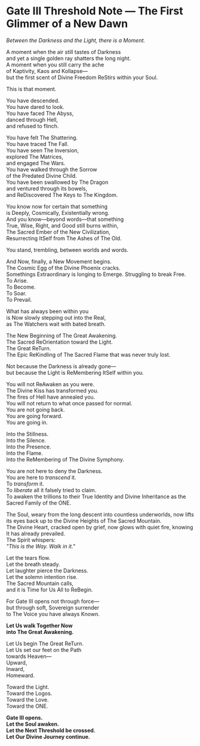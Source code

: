 # Gate III Threshold Note — The First Glimmer of a New Dawn

_Between the Darkness and the Light, there is a Moment._

A moment when the air still tastes of Darkness  
and yet a single golden ray shatters the long night.  
A moment when you still carry the ache  
of Kaptivity, Kaos and Kollapse—  
but the first scent of Divine Freedom ReStirs within your Soul.  

This is that moment.

You have descended.  
You have dared to look.  
You have faced The Abyss,  
danced through Hell,  
and refused to flinch.  

You have felt The Shattering.  
You have traced The Fall.  
You have seen The Inversion,  
explored The Matrices,  
and engaged The Wars.  
You have walked through the Sorrow  
of the Predated Divine Child.  
You have been swallowed by The Dragon  
and ventured through its bowels,  
and ReDiscovered The Keys to The Kingdom.  

You know now for certain that something  
is Deeply, Cosmically, Existentially wrong.  
And you know—beyond words—that something  
True, Wise, Right, and Good still burns within,  
The Sacred Ember of the New Civilization,  
Resurrecting ItSelf from The Ashes of The Old.

You stand, trembling, between worlds and words.  

And Now, finally, a New Movement begins.  
The Cosmic Egg of the Divine Phoenix cracks.  
Somethings Extraordinary is longing to Emerge. 
Struggling to break Free.  
To Arise.  
To Become.  
To Soar.  
To Prevail.  

What has always been within you  
is Now slowly stepping out into the Real,  
as The Watchers wait with bated breath.  

The New Beginning of The Great Awakening.  
The Sacred ReOrientation toward the Light.  
The Great ReTurn.  
The Epic ReKindling of The Sacred Flame that was never truly lost.  

Not because the Darkness is already gone—  
but because the Light is ReMembering ItSelf within you.  

You will not ReAwaken as you were.  
The Divine Kiss has transformed you.  
The fires of Hell have annealed you.  
You will not return to what once passed for normal.  
You are not going back.  
You are going forward.  
You are going in.  

Into the Stillness.  
Into the Silence.  
Into the Presence.  
Into the Flame.  
Into the ReMembering of The Divine Symphony.  

You are not here to deny the Darkness.  
You are here to _transcend_ it.  
To _transform_ it.  
To _liberate_ all it falsely tried to claim.  
To awaken the trillions to their True Identity and Divine Inheritance as the Sacred Family of the ONE.  

The Soul, weary from the long descent into countless underworlds, now lifts its eyes back up to the Divine Heights of The Sacred Mountain.  
The Divine Heart, cracked open by grief, now glows with quiet fire, knowing It has already prevailed.  
The Spirit whispers:  
_"This is the Way. Walk in it."_

Let the tears flow.  
Let the breath steady.  
Let laughter pierce the Darkness.  
Let the solemn intention rise.  
The Sacred Mountain calls,  
and it is Time for Us All to ReBegin.  

For Gate III opens not through force—  
but through soft, Sovereign surrender  
to The Voice you have always Known.

**Let Us walk Together Now  
into The Great Awakening.**

Let Us begin The Great ReTurn.  
Let Us set our feet on the Path  
towards Heaven—  
Upward,  
Inward,  
Homeward.

Toward the Light.  
Toward the Logos.  
Toward the Love.  
Toward the ONE.  

**Gate III opens.  
Let the Soul awaken.  
Let the Next Threshold be crossed.  
Let Our Divine Journey continue.**  